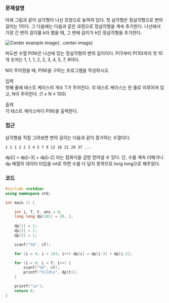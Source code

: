 
### 문제설명  
아래 그림과 같이 삼각형이 나선 모양으로 놓여져 있다. 첫 삼각형은 정삼각형으로 변의 길이는 1이다. 그 다음에는 다음과 같은 과정으로 정삼각형을 계속 추가한다. 나선에서 가장 긴 변의 길이를 k라 했을 때, 그 변에 길이가 k인 정삼각형을 추가한다.  

![Center example image](https://user-images.githubusercontent.com/35067611/66698874-d2063480-ed1c-11e9-9fb8-a9bb0dd276bd.png "Center"){: .center-image}  

파도반 수열 P(N)은 나선에 있는 정삼각형의 변의 길이이다. P(1)부터 P(10)까지 첫 10개 숫자는 1, 1, 1, 2, 2, 3, 4, 5, 7, 9이다.  

N이 주어졌을 때, P(N)을 구하는 프로그램을 작성하시오.  

입력  
첫째 줄에 테스트 케이스의 개수 T가 주어진다. 각 테스트 케이스는 한 줄로 이루어져 있고, N이 주어진다. (1 ≤ N ≤ 100)  

출력  
각 테스트 케이스마다 P(N)을 출력한다.  

### 접근  
삼각형을 직접 그려보면 변의 길이는 다음과 같이 증가하는 수열이다.  
~~~
1 1 1 2 2 3 4 5 7 9 12 16 21 28 37 ...
~~~

dp[i] = dp[i-3] + dp[i-2] 라는 점화식을 금방 얻어낼 수 있다. 단, 수를 계속 더해가니 dp 배열의 데이터 타입을 int로 하면 수를 다 담지 못하므로 long long으로 해주었다.  

### 코드  
~~~c++
#include <cstdio>
using namespace std;

int main () {

    int i, T, t, ans = 0;
    long long dp[101] = {0, };
    
    dp[1] = 1;
    dp[2] = 1;
    dp[3] = 1;

    scanf("%d", &T);

    for (i = 4; i < 101; i++) dp[i] = dp[i-3] + dp[i-2];

    for (i = 0; i < T; i++) {
        scanf("%d", &t);
        printf("%lld\n", dp[t]);
    }

    printf("\n");
    return 0;
}
~~~